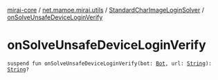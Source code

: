 [mirai-core](../../index.md) / [net.mamoe.mirai.utils](../index.md) / [StandardCharImageLoginSolver](index.md) / [onSolveUnsafeDeviceLoginVerify](./on-solve-unsafe-device-login-verify.md)

# onSolveUnsafeDeviceLoginVerify

`suspend fun onSolveUnsafeDeviceLoginVerify(bot: `[`Bot`](../../net.mamoe.mirai/-bot/index.md)`, url: `[`String`](https://kotlinlang.org/api/latest/jvm/stdlib/kotlin/-string/index.html)`): `[`String`](https://kotlinlang.org/api/latest/jvm/stdlib/kotlin/-string/index.html)`?`